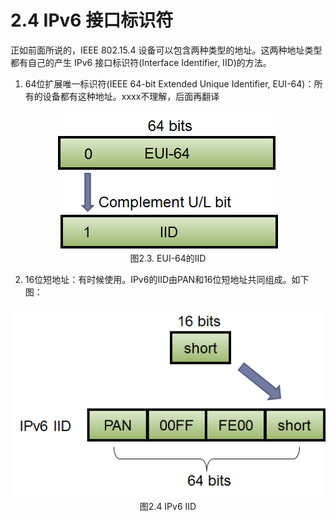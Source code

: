 # 2.4 IPv6 接口标识符

正如前面所说的，IEEE 802.15.4 设备可以包含两种类型的地址。这两种地址类型都有自己的产生 IPv6 接口标识符(Interface Identifier, IID)的方法。
1. 64位扩展唯一标识符(IEEE 64-bit Extended Unique Identifier, EUI-64)：所有的设备都有这种地址。xxxx不理解，后面再翻译

<center><img src="/images/iot_in_five_days/2/image003.png" /></center>

<center>图2.3. EUI-64的IID</center>

2. 16位短地址：有时候使用。IPv6的IID由PAN和16位短地址共同组成。如下图：

<center><img src="/images/iot_in_five_days/2/image004.png" /></center>

<center>图2.4 IPv6 IID</center>

